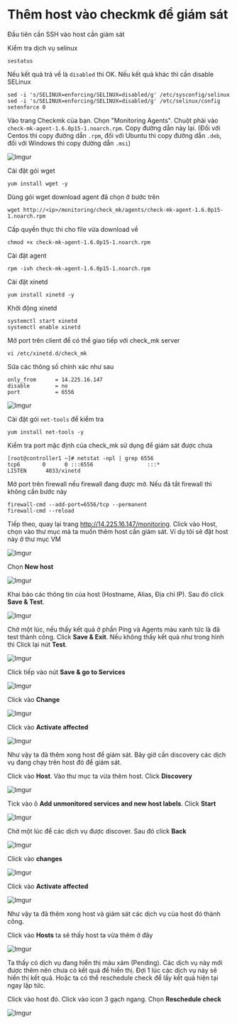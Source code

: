 # Thêm host vào checkmk để giám sát

Đầu tiên cần SSH vào host cần giám sát

Kiểm tra dịch vụ selinux

    sestatus 

Nếu kết quả trả về là `disabled` thì OK. Nếu kết quả khác thì cần disable SELinux

    sed -i 's/SELINUX=enforcing/SELINUX=disabled/g' /etc/sysconfig/selinux
    sed -i 's/SELINUX=enforcing/SELINUX=disabled/g' /etc/selinux/config
    setenforce 0

Vào trang Checkmk của bạn. Chọn "Monitoring Agents". Chuột phải vào `check-mk-agent-1.6.0p15-1.noarch.rpm`. Copy đường dẫn này lại. (Đối với Centos thì copy đường dẫn `.rpm`, đối với Ubuntu thì copy đường dẫn `.deb`, đối với Windows thì copy đường dẫn `.msi`)

![Imgur](https://i.imgur.com/eme0zQ8.png)

Cài đặt gói wget

    yum install wget -y 

Dùng gói wget download agent đã chọn ở bước trên

    wget http://<ip>/monitoring/check_mk/agents/check-mk-agent-1.6.0p15-1.noarch.rpm

Cấp quyền thực thi cho file vừa download về

    chmod +x check-mk-agent-1.6.0p15-1.noarch.rpm

Cài đặt agent

    rpm -ivh check-mk-agent-1.6.0p15-1.noarch.rpm

Cài đặt xinetd

    yum install xinetd -y

Khởi động xinetd

    systemctl start xinetd
    systemctl enable xinetd

Mở port trên client để có thể giao tiếp với check_mk server

    vi /etc/xinetd.d/check_mk

Sửa các thông số chính xác như sau

    only_from      = 14.225.16.147
    disable        = no
    port           = 6556

![Imgur](https://i.imgur.com/jEaPiOX.png)

Cài đặt gói `net-tools` để kiểm tra

    yum install net-tools -y

Kiểm tra port mặc định của check_mk sử dụng để giám sát được chưa

    [root@controller1 ~]# netstat -npl | grep 6556
    tcp6       0      0 :::6556                 :::*                    LISTEN      4033/xinetd

Mở port trên firewall nếu firewall đang được mở. Nếu đã tắt firewall thì không cần bước này

    firewall-cmd --add-port=6556/tcp --permanent
    firewall-cmd --reload

Tiếp theo, quay lại trang http://14.225.16.147/monitoring. Click vào Host, chọn vào thư mục mà ta muốn thêm host cần giám sát. Ví dụ tôi sẽ đặt host này ở thư mục VM

![Imgur](https://i.imgur.com/XnmkjDk.png)

Chọn **New host**

![Imgur](https://i.imgur.com/6p14h8F.png)

Khai báo các thông tin của host (Hostname, Alias, Địa chỉ IP). Sau đó click **Save & Test**.

![Imgur](https://i.imgur.com/Gp7tofk.png)

Chờ một lúc, nếu thấy kết quả ở phần Ping và Agents màu xanh tức là đã test thành công. Click **Save & Exit**. Nếu không thấy kết quả như trong hình thì Click lại nút **Test**.

![Imgur](https://i.imgur.com/nSW3pmf.png)

Click tiếp vào nút **Save & go to Services** 

![Imgur](https://i.imgur.com/hpXxnDj.png)

Click vào **Change**

![Imgur](https://i.imgur.com/Zegi0Rd.png)

Click vào **Activate affected**

![Imgur](https://i.imgur.com/lfGBORs.png)

Như vậy ta đã thêm xong host để giám sát. Bây giờ cần discovery các dịch vụ đang chạy trên host đó để giám sát. 

Click vào **Host**. Vào thư mục ta vừa thêm host. Click **Discovery**

![Imgur](https://i.imgur.com/dCjDXFB.png)

Tick vào ô **Add unmonitored services and new host labels**. Click **Start** 

![Imgur](https://i.imgur.com/xOLTs0h.png)

Chờ một lúc để các dịch vụ được discover. Sau đó click **Back**

![Imgur](https://i.imgur.com/eSW1CHz.png)

Click vào **changes** 

![Imgur](https://i.imgur.com/PQQ0WHd.png)

Click vào **Activate affected**

![Imgur](https://i.imgur.com/hlGwPCN.png)

Như vậy ta đã thêm xong host và giám sát các dịch vụ của host đó thành công.

Click vào **Hosts** ta sẽ thấy host ta vừa thêm ở đây

![Imgur](https://i.imgur.com/jVd9kSO.png)

Ta thấy có dịch vụ đang hiển thị màu xám (Pending). Các dịch vụ này mới được thêm nên chưa có kết quả để hiển thị. Đợi 1 lúc các dịch vụ này sẽ hiển thị kết quả. Hoặc ta có thể reschedule check để lấy kết quả hiện tại ngay lập tức.

Click vào host đó. Click vào icon 3 gạch ngang. Chọn **Reschedule check**

![Imgur](https://i.imgur.com/oxezoWp.png)